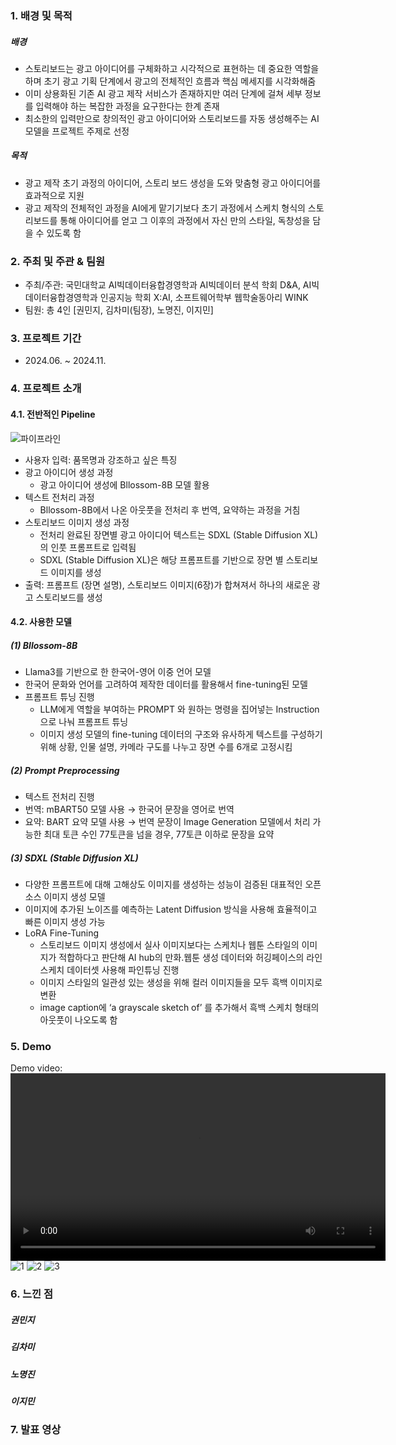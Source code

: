 ### 1. 배경 및 목적
##### 배경
- 스토리보드는 광고 아이디어를 구체화하고 시각적으로 표현하는 데 중요한 역할을 하며 초기 광고 기획 단계에서 광고의 전체적인 흐름과 핵심 메세지를 시각화해줌
- 이미 상용화된 기존 AI 광고 제작 서비스가 존재하지만 여러 단계에 걸쳐 세부 정보를 입력해야 하는 복잡한 과정을 요구한다는 한계 존재
- 최소한의 입력만으로 창의적인 광고 아이디어와 스토리보드를 자동 생성해주는 AI 모델을  프로젝트 주제로 선정
##### 목적
- 광고 제작 초기 과정의 아이디어, 스토리 보드 생성을 도와 맞춤형 광고 아이디어를 효과적으로 지원
- 광고 제작의 전체적인 과정을 AI에게 맡기기보다 초기 과정에서 스케치 형식의 스토리보드를 통해 아이디어를 얻고 그 이후의 과정에서 자신 만의 스타일, 독창성을 담을 수 있도록 함
### 2. 주최 및 주관 & 팀원
- 주최/주관: 국민대학교 AI빅데이터융합경영학과 AI빅데이터 분석 학회 D&A,  AI빅데이터융합경영학과 인공지능 학회 X:AI, 소프트웨어학부 웹학술동아리 WINK
- 팀원: 총 4인 [권민지, 김차미(팀장), 노명진, 이지민]
### 3. 프로젝트 기간
- 2024.06. ~ 2024.11.
### 4. 프로젝트 소개
#### 4.1. 전반적인 Pipeline
![파이프라인](https://github.com/user-attachments/assets/62e42633-c9aa-4cb9-b7a4-d2616cc322e8)
- 사용자 입력: 품목명과 강조하고 싶은 특징
- 광고 아이디어 생성 과정
  - 광고 아이디어 생성에 Bllossom-8B 모델 활용
- 텍스트 전처리 과정
  - Bllossom-8B에서 나온 아웃풋을 전처리 후 번역, 요약하는 과정을 거침
- 스토리보드 이미지 생성 과정
  - 전처리 완료된 장면별 광고 아이디어 텍스트는 SDXL (Stable Diffusion XL)의 인풋 프롬프트로 입력됨
  - SDXL (Stable Diffusion XL)은 해당 프롬프트를 기반으로 장면 별 스토리보드 이미지를 생성
- 출력: 프롬프트 (장면 설명), 스토리보드 이미지(6장)가 합쳐져서 하나의 새로운 광고 스토리보드를 생성
#### 4.2. 사용한 모델
##### (1) Bllossom-8B
- Llama3를 기반으로 한 한국어-영어 이중 언어 모델
- 한국어 문화와 언어를 고려하여 제작한 데이터를 활용해서 fine-tuning된 모델
- 프롬프트 튜닝 진행
  - LLM에게 역할을 부여하는 PROMPT 와 원하는 명령을 집어넣는 Instruction으로 나눠 프롬프트 튜닝
  - 이미지 생성 모델의 fine-tuning 데이터의 구조와 유사하게 텍스트를 구성하기 위해 상황, 인물 설명, 카메라 구도를 나누고 장면 수를 6개로 고정시킴
##### (2) Prompt Preprocessing
- 텍스트 전처리 진행
- 번역: mBART50 모델 사용 → 한국어 문장을 영어로 번역
- 요약: BART 요약 모델 사용 → 번역 문장이 Image Generation 모델에서 처리 가능한 최대 토큰 수인 77토큰을 넘을 경우, 77토큰 이하로 문장을 요약
##### (3) SDXL (Stable Diffusion XL)
- 다양한 프롬프트에 대해 고해상도 이미지를 생성하는 성능이 검증된 대표적인 오픈소스 이미지 생성 모델
- 이미지에 추가된 노이즈를 예측하는 Latent Diffusion 방식을 사용해 효율적이고 빠른 이미지 생성 가능
- LoRA Fine-Tuning
  - 스토리보드 이미지 생성에서 실사 이미지보다는 스케치나 웹툰 스타일의 이미지가 적합하다고 판단해 AI hub의 만화.웹툰 생성 데이터와 허깅페이스의 라인스케치 데이터셋 사용해 파인튜닝 진행
  - 이미지 스타일의 일관성 있는 생성을 위해 컬러 이미지들을 모두 흑백 이미지로 변환
  - image caption에 ‘a grayscale sketch of’ 를 추가해서 흑백 스케치 형태의 아웃풋이 나오도록 함
### 5. Demo
Demo video: <video src="Demo/최종_그라디오시연.mp4" controls width="600"></video>
![1](https://github.com/user-attachments/assets/c11aef2b-c235-4f7b-94c8-29ac085e5909)
![2](https://github.com/user-attachments/assets/836f59e9-e389-454a-983f-93379e0ab8b7)
![3](https://github.com/user-attachments/assets/44c5ce6d-3bda-438e-9fdf-ad96fe48e681)

### 6. 느낀 점
##### 권민지
##### 김차미
##### 노명진
##### 이지민

### 7. 발표 영상
